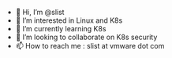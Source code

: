 - 👋 Hi, I’m @slist
- 👀 I’m interested in Linux and K8s
- 🌱 I’m currently learning K8s
- 💞️ I’m looking to collaborate on K8s security
- 📫 How to reach me : slist at vmware dot com

<!---
slist/slist is a ✨ special ✨ repository because its `README.md` (this file) appears on your GitHub profile.
You can click the Preview link to take a look at your changes.
--->
